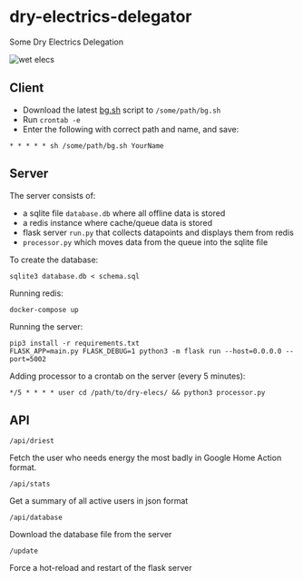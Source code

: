 # dry-electrics-delegator
Some Dry Electrics Delegation

![wet elecs](https://raw.githubusercontent.com/ryan-brown/dry-electrics-delegator/master/app/static/logo.png)

## Client

- Download the latest [bg.sh](https://raw.githubusercontent.com/ryan-brown/dry-electrics-delegator/master/bg.sh) script to `/some/path/bg.sh`
- Run `crontab -e`
- Enter the following with correct path and name, and save:

```
* * * * * sh /some/path/bg.sh YourName
```

## Server
The server consists of:

- a sqlite file `database.db` where all offline data is stored
- a redis instance where cache/queue data is stored
- flask server `run.py` that collects datapoints and displays them from redis
- `processor.py` which moves data from the queue into the sqlite file

To create the database:
```
sqlite3 database.db < schema.sql
```

Running redis:
```
docker-compose up
```

Running the server:
```
pip3 install -r requirements.txt
FLASK_APP=main.py FLASK_DEBUG=1 python3 -m flask run --host=0.0.0.0 --port=5002
```

Adding processor to a crontab on the server (every 5 minutes):
```
*/5 * * * * user cd /path/to/dry-elecs/ && python3 processor.py
```

## API
```
/api/driest
```
Fetch the user who needs energy the most badly in Google Home Action format.

```
/api/stats
```
Get a summary of all active users in json format

```
/api/database
```
Download the database file from the server

```
/update
```
Force a hot-reload and restart of the flask server
```
